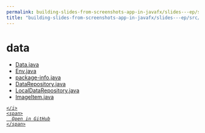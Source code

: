 ```yaml
---
permalink: building-slides-from-screenshots-app-in-javafx/slides---ep/src/main/java/engineer/mathsoftware/blog/slides/data
title: "building-slides-from-screenshots-app-in-javafx/slides---ep/src/main/java/engineer/mathsoftware/blog/slides/data"
---
```


# data
<ul>
  <li>
    <a href="Data.java">
      Data.java
    </a>
  </li>
  <li>
    <a href="Env.java">
      Env.java
    </a>
  </li>
  <li>
    <a href="package-info.java">
      package-info.java
    </a>
  </li>
  <li>
    <a href="DataRepository.java">
      DataRepository.java
    </a>
  </li>
  <li>
    <a href="LocalDataRepository.java">
      LocalDataRepository.java
    </a>
  </li>
  <li>
    <a href="ImageItem.java">
      ImageItem.java
    </a>
  </li>
</ul>
<div class="social open-gh-btn my-4">
  <a class="btn btn-github" href="https://github.com/tobiasbriones/blog/tree/main/swe/dev/java/javafx/drawing/productivity/building-slides-from-screenshots-app-in-javafx/slides---ep/src/main/java/engineer/mathsoftware/blog/slides/data" target="_blank">
    <i class="fab fa-github">
      
    </i>
    <span>
      Open in GitHub
    </span>
  </a>
</div>